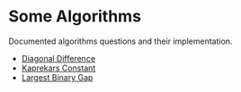 # Some Algorithms 

Documented algorithms questions and their implementation.

 * [Diagonal Difference](./DiagonalDifference.md)
 * [Kaprekars Constant](./KaprekarsConstant.md)
 * [Largest Binary Gap](./LargestBinaryGap.md)